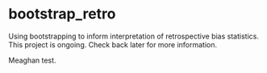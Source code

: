# bootstrap_retro
Using bootstrapping to inform interpretation of retrospective bias statistics. This project is ongoing. Check back later for more information.

Meaghan test.
